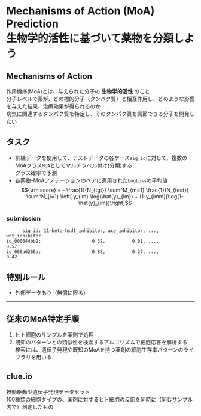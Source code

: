 # Mechanisms of Action (MoA) Prediction <br> 生物学的活性に基づいて薬物を分類しよう

## Mechanisms of Action
作用機序(MoA)とは、与えられた分子の __生物学的活性__ のこと  
分子レベルで薬が、どの標的分子（タンパク質）と相互作用し、どのような影響を与えた結果、治療効果が得られるのか  
病気に関連するタンパク質を特定し、そのタンパク質を調節できる分子を開発したい

## タスク
- 訓練データを使用して、テストデータの各ケース`sig_id`に対して、複数のMoAクラス`MoA`としてマルチラベル付け(分類)する  
クラス確率で予測
- 各薬物-MoAアノテーションのペアに適用された`LogLoss`の平均値
$${\rm score} = - \frac{1}{N_{tgt}} \sum^M_{m=1} \frac{1}{N_{test}} \sum^N_{i=1} \left[ y_{im} \log(\hat{y}_{im}) + (1-y_{imm})\log(1-\hat{y}_{im})\right]$$

### submission
```text
      sig_id: 11-beta-hsd1_inhibitor, ace_inhibitor, ..., wnt_inhibitor
id_000644bb2:                   0.32,          0.01, ...,          0.57
id_000a6266a:                   0.88,          0.27, ...,          0.42
```

## 特別ルール
- 外部データあり（無償に限る）


---

## 従来のMoA特定手順

1. ヒト細胞のサンプルを薬剤で処理
2. 既知のパターンとの類似性を検索するアルゴリズムで細胞応答を解析する  
検索には、遺伝子発現や既知のMoAを持つ薬剤の細胞生存率パターンのライブラリを用いる

## clue.io
摂動駆動型遺伝子発現データセット  
100種類の細胞タイプの、薬剤に対するヒト細胞の反応を同時に（同じサンプル内で）測定したもの

